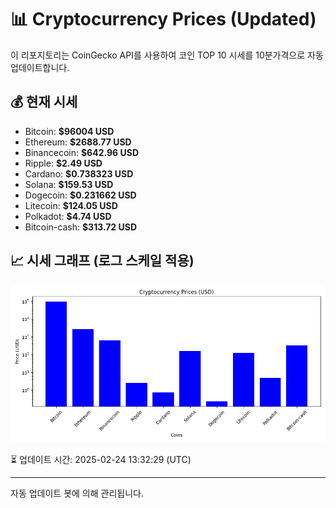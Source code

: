 
# 📊 Cryptocurrency Prices (Updated)

이 리포지토리는 CoinGecko API를 사용하여 코인 TOP 10 시세를 10분가격으로 자동 업데이트합니다.

## 💰 현재 시세
- Bitcoin: **$96004 USD**
- Ethereum: **$2688.77 USD**
- Binancecoin: **$642.96 USD**
- Ripple: **$2.49 USD**
- Cardano: **$0.738323 USD**
- Solana: **$159.53 USD**
- Dogecoin: **$0.231662 USD**
- Litecoin: **$124.05 USD**
- Polkadot: **$4.74 USD**
- Bitcoin-cash: **$313.72 USD**

## 📈 시세 그래프 (로그 스케일 적용)
![Crypto Prices](crypto_prices.png)

⏳ 업데이트 시간: 2025-02-24 13:32:29 (UTC)

---
자동 업데이트 봇에 의해 관리됩니다.
